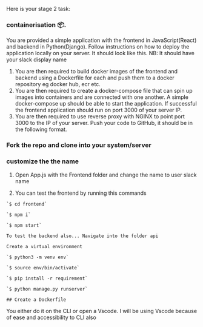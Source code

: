 Here is your stage 2 task:

### containerisation :package:.

You are provided a simple application with the frontend in JavaScript(React) and backend in Python(Django). 
Follow instructions on how to deploy the application locally on your server. It should look like this. NB: It should have your slack display name

1. You are then required to build docker images of the frontend and backend using a Dockerfile for each and push them to a docker repository eg docker hub, ecr etc.
2. You are then required to create a docker-compose file that can spin up images into containers and are connected with one another. A simple docker-compose up should be able to start the application. If successful the frontend application should run on port 3000 of your server IP.
3. You are then required to use reverse proxy with NGINX to point port 3000 to the IP of your server.
Push your code to GitHub, it should be in the following format.


### Fork the repo and clone into your system/server

### customize the the name 

1. Open <bold>App.js</bold> with the Frontend folder and change the name to user slack name

2. You can test the frontend by running this commands

```
`$ cd frontend`

`$ npm i`

`$ npm start`

```

```
To test the backend also... Navigate into the folder api

Create a virtual environment

`$ python3 -m venv env`

`$ source env/bin/activate`

`$ pip install -r requirement`

`$ python manage.py runserver`

## Create a Dockerfile

```
You either do it on the CLI or open a Vscode. I will be using Vscode because of ease and accessibility to CLI also


